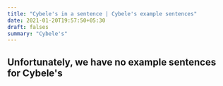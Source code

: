 ```yaml
---
title: "Cybele's in a sentence | Cybele's example sentences"
date: 2021-01-20T19:57:50+05:30
draft: falses
summary: "Cybele's"
---
```

## Unfortunately, we have no example sentences for Cybele's                 
